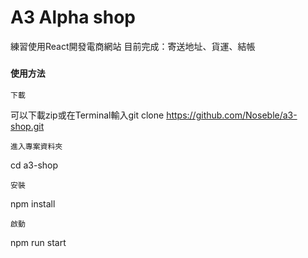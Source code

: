 # A3 Alpha shop

練習使用React開發電商網站
目前完成：寄送地址、貨運、結帳

### `使用方法`

`下載`

可以下載zip或在Terminal輸入git clone https://github.com/Noseble/a3-shop.git 

`進入專案資料夾`

cd a3-shop

`安裝`

npm install

`啟動`

npm run start
